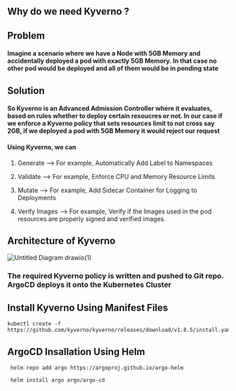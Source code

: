 ## Why do we need Kyverno ?

## Problem
#### Imagine a scenario where we have a Node with 5GB Memory and  accidentally  deployed a pod with exactly 5GB Memory. In that case no other pod would be deployed and all of them  would be in pending state

## Solution
#### So Kyverno is an Advanced Admission Controller where it evaluates, based on rules whether to deploy certain resoucres or not. In our case if we enforce a Kyverno policy that sets resources  limit to not cross  say 2GB, if we deployed a pod with 5GB Memory it would reject our request

#### Using Kyverno, we can
1. Generate --> For example, Automatically Add Label to Namespaces

2. Validate --> For example, Enforce CPU and Memory Resource Limits

3. Mutate --> For example, Add Sidecar Container for Logging to Deployments

4. Verify Images -->  For example, Verify if the Images used in the pod resources are properly signed and verified images.
## Architecture of Kyverno
![Untitled Diagram drawio(1)](https://github.com/satya19977/K8S-Security-With-Kyverno-and-ArgoCD/assets/108000447/99dc40e1-42cd-452d-8835-df1773a7adb9)

### The required Kyverno policy is written and pushed to Git repo. ArgoCD deploys it onto the Kubernetes Cluster



## Install Kyverno Using Manifest Files
```
kubectl create -f https://github.com/kyverno/kyverno/releases/download/v1.8.5/install.yaml
```

## ArgoCD Insallation Using Helm

```
 helm repo add argo https://argoproj.github.io/argo-helm

 helm install argo argo/argo-cd

```


